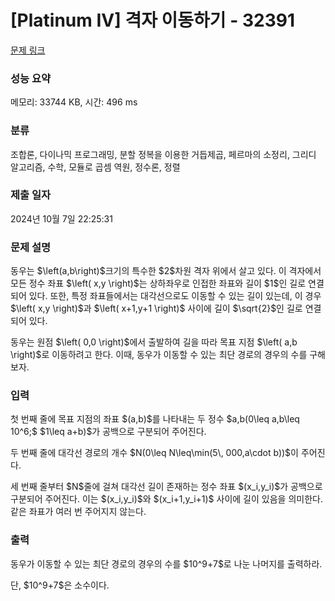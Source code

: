 # [Platinum IV] 격자 이동하기 - 32391 

[문제 링크](https://www.acmicpc.net/problem/32391) 

### 성능 요약

메모리: 33744 KB, 시간: 496 ms

### 분류

조합론, 다이나믹 프로그래밍, 분할 정복을 이용한 거듭제곱, 페르마의 소정리, 그리디 알고리즘, 수학, 모듈로 곱셈 역원, 정수론, 정렬

### 제출 일자

2024년 10월 7일 22:25:31

### 문제 설명

<p>동우는 $\left(a,b\right)$크기의 특수한 $2$차원 격자 위에서 살고 있다. 이 격자에서 모든 정수 좌표 $\left( x,y \right)$는 상하좌우로 인접한 좌표와 길이 $1$인 길로 연결되어 있다. 또한, 특정 좌표들에서는 대각선으로도 이동할 수 있는 길이 있는데, 이 경우 $\left( x,y \right)$과 $\left( x+1,y+1 \right)$ 사이에 길이 $\sqrt{2}$인 길로 연결되어 있다.</p>

<p>동우는 원점 $\left( 0,0 \right)$에서 출발하여 길을 따라 목표 지점 $\left( a,b \right)$로 이동하려고 한다. 이때, 동우가 이동할 수 있는 최단 경로의 경우의 수를 구해보자.</p>

### 입력 

 <p>첫 번째 줄에 목표 지점의 좌표 $(a,b)$를 나타내는 두 정수 $a,b(0\leq a,b\leq 10^6;$ $1\leq a+b)$가 공백으로 구분되어 주어진다.</p>

<p>두 번째 줄에 대각선 경로의 개수 $N(0\leq N\leq\min(5\, 000,a\cdot b))$이 주어진다.</p>

<p>세 번째 줄부터 $N$줄에 걸쳐 대각선 길이 존재하는 정수 좌표 $(x_i,y_i)$가 공백으로 구분되어 주어진다. 이는 $(x_i,y_i)$와 $(x_i+1,y_i+1)$ 사이에 길이 있음을 의미한다. 같은 좌표가 여러 번 주어지지 않는다.</p>

### 출력 

 <p>동우가 이동할 수 있는 최단 경로의 경우의 수를 $10^9+7$로 나눈 나머지를 출력하라.</p>

<p>단, $10^9+7$은 소수이다.</p>

